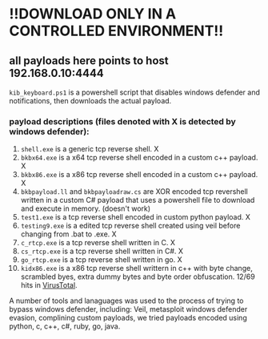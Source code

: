 # !!DOWNLOAD ONLY IN A CONTROLLED ENVIRONMENT!!

## all payloads here points to host 192.168.0.10:4444

`kib_keyboard.ps1` is a powershell script that disables windows defender and notifications, then downloads the actual payload.

### payload descriptions (files denoted with X is detected by windows defender):
1. `shell.exe` is a generic tcp reverse shell. X
2. `bkbx64.exe` is a x64 tcp reverse shell encoded in a custom c++ payload. X
3. `bkbx86.exe` is a x86 tcp reverse shell encoded in a custom c++ payload. X
4. `bkbpayload.ll` and `bkbpayloadraw.cs` are XOR encoded tcp revershell written in a custom C# payload that uses a powershell file to download and execute in memory. (doesn't work)
5. `test1.exe` is a tcp reverse shell encoded in custom python payload. X 
6. `testing9.exe` is a edited tcp reverse shell created using veil before changing from .bat to .exe. X
7. `c_rtcp.exe` is a tcp reverse shell written in C. X
8. `cs_rtcp.exe` is a tcp reverse shell written in C#. X
9. `go_rtcp.exe` is a tcp reverse shell written in go. X
10. `kidx86.exe` is a x86 tcp reverse shell writtern in c++ with byte change, scrambled byes, extra dummy bytes and byte order obfuscation. 12/69 hits in [VirusTotal](https://www.virustotal.com/gui/file/f0223b32b6d12ea8414eff31ec673b9438d988532bc6b2623ed1d42215f35803/detection).


A number of tools and lanaguages was used to the process of trying to bypass windows defender, including: Veil, metasploit windows defender evasion, complining custom payloads, we tried payloads encoded using python, c, c++, c#, ruby, go, java.
